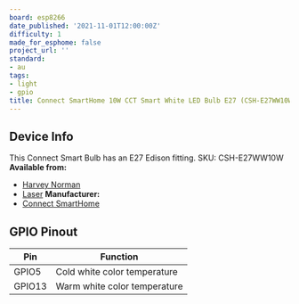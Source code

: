```yaml
---
board: esp8266
date_published: '2021-11-01T12:00:00Z'
difficulty: 1
made_for_esphome: false
project_url: ''
standard:
- au
tags:
- light
- gpio
title: Connect SmartHome 10W CCT Smart White LED Bulb E27 (CSH-E27WW10W)
---
```


## Device Info

This Connect Smart Bulb has an E27 Edison fitting.
SKU: CSH-E27WW10W
**Available from:**
- [Harvey Norman](https://www.harveynorman.com.au/)
- [Laser](https://www.laserco.com.au/)
**Manufacturer:**
- [Connect SmartHome](https://connectsmarthome.com.au/product/connect-10w-smart-white-bulb-e27/)

## GPIO Pinout

| Pin    | Function                     |
| ------ | ---------------------------- |
| GPIO5  | Cold white color temperature |
| GPIO13 | Warm white color temperature |